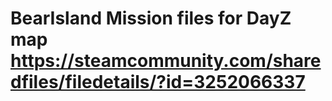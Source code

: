 # BearIsland Mission files for DayZ map https://steamcommunity.com/sharedfiles/filedetails/?id=3252066337
